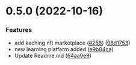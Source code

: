 # 0.5.0 (2022-10-16)


### Features

* add kaching nft marketplace ([#258](https://github.com/Panquesito7/free-Web3-resources/issues/258)) ([98d1753](https://github.com/Panquesito7/free-Web3-resources/commit/98d1753019e0cfbdd2176ad957192520a36926c8))
* new learning platform added ([e9b84ca](https://github.com/Panquesito7/free-Web3-resources/commit/e9b84ca97bdb932b265d121c533884e3ee7bb1f3))
* Update Readme.md ([64aa9e9](https://github.com/Panquesito7/free-Web3-resources/commit/64aa9e93180038a90435ee1ef034fb822ec51ee4))



